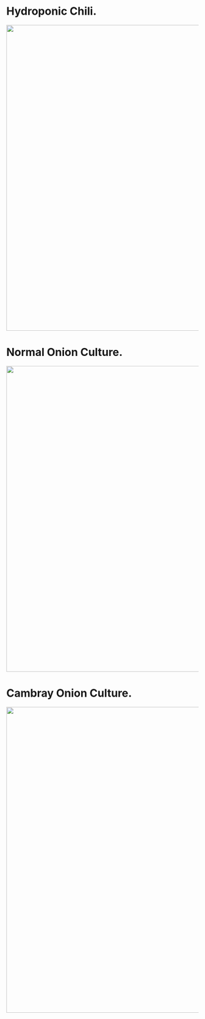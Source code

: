 # Hydroponic Chili.

<img src="https://image.ibb.co/nm4M8o/20180722_232844304_i_OS.jpg" width="800">

# Normal Onion Culture.

<img src="https://image.ibb.co/j6M18o/20180722_233226568_i_OS.jpg" width="800">

# Cambray Onion Culture.

<img src="https://image.ibb.co/krBq18/20180722_233548874_i_OS.jpg" width="800">






